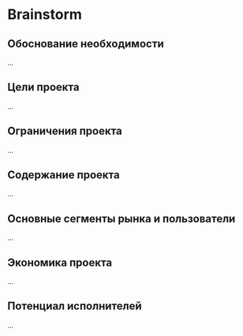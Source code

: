 # Brainstorm
## Обоснование необходимости
...
## Цели проекта
...
## Ограничения проекта
...
## Содержание проекта
...
## Основные сегменты рынка и пользователи
...
## Экономика проекта
...
## Потенциал исполнителей
...
